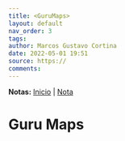 ```yaml
---
title: <GuruMaps>
layout: default
nav_order: 3
tags: 
author: Marcos Gustavo Cortina
date: 2022-05-01 19:51
source: https://
comments: 
---
```

**Notas:** 
[Inicio](index.md) | [Nota](nota.md)


# Guru Maps
